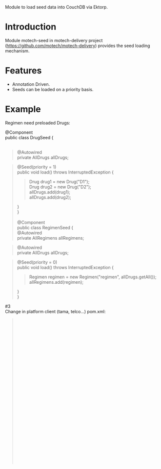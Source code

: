 Module to load seed data into CouchDB via Ektorp.


# Introduction #

Module motech-seed in motech-delivery project (https://github.com/motech/motech-delivery) provides the seed loading mechanism.

# Features #

  * Annotation Driven.
  * Seeds can be loaded on a priority basis.

# Example #
Regimen need preloaded Drugs:

@Component<br>
public class DrugSeed {<br>
<br>
<blockquote>@Autowired<br>
private AllDrugs allDrugs;</blockquote>

<blockquote>@Seed(priority = 1)<br>
public void load() throws InterruptedException {<br>
<blockquote>Drug drug1 = new Drug("D1");<br>
Drug drug2 = new Drug("D2");<br>
allDrugs.add(drug1);<br>
allDrugs.add(drug2);<br>
</blockquote>}<br>
}<br>
<br>
@Component<br>
public class RegimenSeed {<br>
@Autowired<br>
private AllRegimens allRegimens;</blockquote>

<blockquote>@Autowired<br>
private AllDrugs allDrugs;</blockquote>

<blockquote>@Seed(priority = 0)<br>
public void load() throws InterruptedException {<br>
<blockquote>Regimen regimen = new Regimen("regimen", allDrugs.getAll());<br>
allRegimens.add(regimen);<br>
</blockquote>}<br>
}</blockquote>

#3<br>
Change in platform client (tama, telco...) pom.xml:<br>
<blockquote>

<target>

<br>
<br>
<property name="compile_classpath" refid="maven.compile.classpath"/><br>
<br>
<br>
<br>
<java classname="org.motechproject.deliverytools.seed.SetupSeedData"><br>
<br>
<br>
<br>
<classpath><br>
<br>
<br>
<br>
<pathelement path="${compile_classpath}"/><br>
<br>
<br>
<br>
</classpath><br>
<br>
<br>
<br>
</java><br>
<br>
<br>
<br>
</target><br>
<br>
